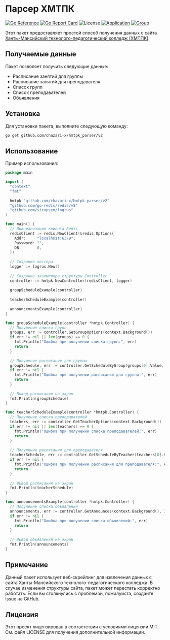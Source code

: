 # Парсер ХМТПК
[![Go Reference](https://pkg.go.dev/badge/github.com/chazari-x/hmtpk_parser/v2.svg)](https://pkg.go.dev/github.com/chazari-x/hmtpk_parser/v2)
[![Go Report Card](https://goreportcard.com/badge/github.com/chazari-x/hmtpk_parser/v2)](https://goreportcard.com/report/github.com/chazari-x/hmtpk_parser/v2)
![License](https://img.shields.io/github/license/chazari-x/hmtpk_parser)
[![Application](https://img.shields.io/badge/VK-Mini-App)](https://vk.com/app51786452)
[![Group](https://img.shields.io/badge/VK-Subscripe-blue)](https://vk.com/hmtpk_app_club)

Этот пакет предоставляет простой способ получения данных с сайта [Ханты-Мансийский технолого-педагогический колледж (ХМТПК)](https://hmtpk.ru/ru/).

## Получаемые данные
Пакет позволяет получить следующие данные:
- Расписание занятий для группы
- Расписание занятий для преподавателя
- Список групп
- Список преподавателей
- Объявления

## Установка
Для установки пакета, выполните следующую команду:

```bash
go get github.com/chazari-x/hmtpk_parser/v2
```

## Использование
Пример использования:

```go
package main

import (
  "context"
  "fmt"
  
  hmtpk "github.com/chazari-x/hmtpk_parser/v2"
  "github.com/go-redis/redis/v8"
  "github.com/sirupsen/logrus"
)

func main() {
  // Инициализация клиента Redis
  redisClient := redis.NewClient(&redis.Options{
    Addr:     "localhost:6379",
    Password: "",
    DB:       0,
  })
  
  // Создание логгера
  logger := logrus.New()
  
  // Создание экземпляра структуры Controller
  controller := hmtpk.NewController(redisClient, logger)
  
  groupScheduleExample(controller)
  
  teacherScheduleExample(controller)
  
  announcementsExample(controller)
}

func groupScheduleExample(controller *hmtpk.Controller) {
  // Получение списка групп
  groups, err := controller.GetGroupOptions(context.Background())
  if err != nil || len(groups) == 0 {
    fmt.Println("Ошибка при получении списка групп:", err)
    return
  }
  
  // Получение расписания для группы
  groupSchedule, err := controller.GetScheduleByGroup(groups[0].Value, "20.03.2024", context.Background())
  if err != nil {
    fmt.Println("Ошибка при получении расписания для группы:", err)
    return
  }
  
  // Вывод расписания на экран
  fmt.Println(groupSchedule)
}

func teacherScheduleExample(controller *hmtpk.Controller) {
  // Получение списка преподавателей
  teachers, err := controller.GetTeacherOptions(context.Background())
  if err != nil || len(teachers) == 0 {
    fmt.Println("Ошибка при получении списка преподавателей:", err)
    return
  }
  
  // Получение расписания для преподавателя
  teacherSchedule, err := controller.GetScheduleByTeacher(teachers[0].Value, "20.03.2024", context.Background())
  if err != nil {
    fmt.Println("Ошибка при получении расписания для преподавателя:", err)
    return
  }
  
  // Вывод расписания на экран
  fmt.Println(teacherSchedule)
}

func announcementsExample(controller *hmtpk.Controller) {
  // Получение списка объявлений
  announcements, err := controller.GetAnnounces(context.Background(), 1)
  if err != nil {
    fmt.Println("Ошибка при получении списка объявлений:", err)
    return
  }
  
  // Вывод объявлений на экран 
  fmt.Println(announcements)
}

```

## Примечание
Данный пакет использует веб-скрейпинг для извлечения данных с сайта Ханты-Мансийского технолого-педагогического колледжа. В случае изменения структуры сайта, пакет может перестать корректно работать. Если вы столкнулись с проблемой, пожалуйста, создайте issue на GitHub.

## Лицензия
Этот проект лицензирован в соответствии с условиями лицензии MIT. См. файл LICENSE для получения дополнительной информации.
